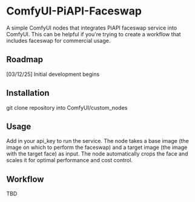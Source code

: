 # ComfyUI-PiAPI-Faceswap
A simple ComfyUI nodes that integrates PiAPI faceswap service into ComfyUI. This can be helpful if you're trying to create a workflow that includes faceswap for commercial usage.

## Roadmap
[03/12/25] Initial development begins

## Installation
git clone repository into ComfyUI/custom_nodes

## Usage
Add in your api_key to run the service. The node takes a base image (the image on which to perform the faceswap) and a target image (the image with the target face) as input. The node automatically crops the face and scales it for optimal performance and cost control. 

## Workflow
TBD
